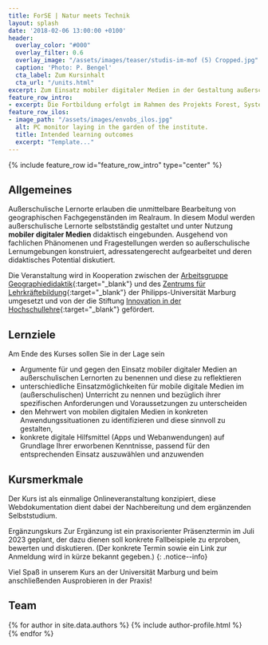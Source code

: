 ```yaml
---
title: ForSE | Natur meets Technik
layout: splash
date: '2018-02-06 13:00:00 +0100'
header:
  overlay_color: "#000"
  overlay_filter: 0.6
  overlay_image: "/assets/images/teaser/studis-im-mof (5) Cropped.jpg"
  caption: 'Photo: P. Bengel'
  cta_label: Zum Kursinhalt
  cta_url: "/units.html"
excerpt: Zum Einsatz mobiler digitaler Medien in der Gestaltung außerschulischer Lernkonzepte
feature_row_intro:
- excerpt: Die Fortbildung erfolgt im Rahmen des Projekts Forest, System and Education (ForSE)- Reale und digitale Lernwelten im [Marburg Open Forest](https://www.uni-marburg.de/de/fb19/fachbereich/infrastruktur/mof){:target="_blank"}  vernetzen. 
feature_row_ilos:
- image_path: "/assets/images/envobs_ilos.jpg"
  alt: PC monitor laying in the garden of the institute.
  title: Intended learning outcomes
  excerpt: "Template..."
---
```


{% include feature_row id="feature_row_intro" type="center" %}


## Allgemeines 
Außerschulische Lernorte erlauben die unmittelbare Bearbeitung von geographischen Fachgegenständen im Realraum. In diesem Modul werden außerschulische Lernorte selbstständig gestaltet und unter Nutzung **mobiler digitaler Medien** didaktisch eingebunden. Ausgehend von fachlichen Phänomenen und Fragestellungen werden so außerschulische Lernumgebungen konstruiert, adressatengerecht aufgearbeitet und deren didaktisches Potential diskutiert.

Die Veranstaltung wird in Kooperation zwischen der [Arbeitsgruppe Geographiedidaktik](https://www.uni-marburg.de/de/fb19/disciplines/geographiedidaktik){:target="_blank"} und des [Zentrums für Lehrkräftebildung](https://www.uni-marburg.de/de/zfl){:target="_blank"}  der Philipps-Universität Marburg umgesetzt und von der die Stiftung [Innovation in der Hochschullehre](https://stiftung-hochschullehre.de/){:target="_blank"} gefördert.

## Lernziele
Am Ende des Kurses sollen Sie in der Lage sein
* Argumente für und gegen den Einsatz mobiler digitaler Medien an außerschulischen Lernorten zu benennen und diese zu reflektieren
* unterschiedliche Einsatzmöglichkeiten für mobile digitale Medien im (außerschulischen) Unterricht zu nennen und bezüglich ihrer spezifischen Anforderungen und Voraussetzungen zu unterscheiden
* den Mehrwert von mobilen digitalen Medien in konkreten Anwendungssituationen zu identifizieren und diese sinnvoll zu gestalten,
* konkrete digitale Hilfsmittel (Apps und Webanwendungen) auf Grundlage Ihrer erworbenen Kenntnisse, passend für den entsprechenden Einsatz auszuwählen und anzuwenden 

## Kursmerkmale
Der Kurs ist als einmalige Onlineveranstaltung konzipiert, diese Webdokumentation dient dabei der Nachbereitung und dem ergänzenden Selbststudium.

Ergänzungskurs
Zur Ergänzung ist ein praxisorienter Präsenztermin im Juli 2023 geplant, der dazu dienen soll konkrete Fallbeispiele zu erproben, bewerten und diskutieren.
(Der konkrete Termin sowie ein Link zur Anmeldung wird in kürze bekannt gegeben.)
{: .notice--info}


Viel Spaß in unserem Kurs an der Universität Marburg und beim anschließenden Ausprobieren in der Praxis!
## Team
{% for author in site.data.authors %} 
  {% include author-profile.html %}
 <br /> 
{% endfor %}
